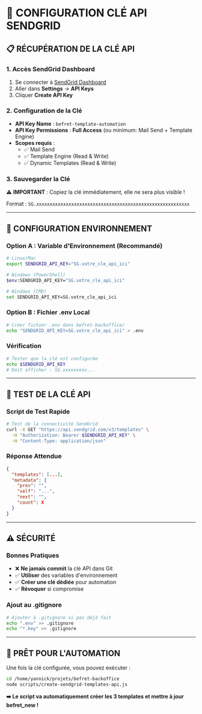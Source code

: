 # 🔑 CONFIGURATION CLÉ API SENDGRID

## 📋 **RÉCUPÉRATION DE LA CLÉ API**

### **1. Accès SendGrid Dashboard**
1. Se connecter à [SendGrid Dashboard](https://app.sendgrid.com/)
2. Aller dans **Settings** → **API Keys**
3. Cliquer **Create API Key**

### **2. Configuration de la Clé**
- **API Key Name** : `befret-template-automation`
- **API Key Permissions** : **Full Access** (ou minimum: Mail Send + Template Engine)
- **Scopes requis** :
  - ✅ Mail Send
  - ✅ Template Engine (Read & Write)
  - ✅ Dynamic Templates (Read & Write)

### **3. Sauvegarder la Clé**
⚠️ **IMPORTANT** : Copiez la clé immédiatement, elle ne sera plus visible !

Format : `SG.xxxxxxxxxxxxxxxxxxxxxxxxxxxxxxxxxxxxxxxxxxxxxxxxxxxxxxxxx`

---

## 🔧 **CONFIGURATION ENVIRONNEMENT**

### **Option A : Variable d'Environnement (Recommandé)**
```bash
# Linux/Mac
export SENDGRID_API_KEY="SG.votre_cle_api_ici"

# Windows (PowerShell)
$env:SENDGRID_API_KEY="SG.votre_cle_api_ici"

# Windows (CMD)
set SENDGRID_API_KEY=SG.votre_cle_api_ici
```

### **Option B : Fichier .env Local**
```bash
# Créer fichier .env dans befret-backoffice/
echo "SENDGRID_API_KEY=SG.votre_cle_api_ici" > .env
```

### **Vérification**
```bash
# Tester que la clé est configurée
echo $SENDGRID_API_KEY
# Doit afficher : SG.xxxxxxxxx...
```

---

## 🧪 **TEST DE LA CLÉ API**

### **Script de Test Rapide**
```bash
# Test de la connectivité SendGrid
curl -X GET "https://api.sendgrid.com/v3/templates" \
  -H "Authorization: Bearer $SENDGRID_API_KEY" \
  -H "Content-Type: application/json"
```

### **Réponse Attendue**
```json
{
  "templates": [...],
  "metadata": {
    "prev": "",
    "self": "...",
    "next": "",
    "count": X
  }
}
```

---

## ⚠️ **SÉCURITÉ**

### **Bonnes Pratiques**
- ❌ **Ne jamais commit** la clé API dans Git
- ✅ **Utiliser** des variables d'environnement
- ✅ **Créer une clé dédiée** pour automation
- ✅ **Révoquer** si compromise

### **Ajout au .gitignore**
```bash
# Ajouter à .gitignore si pas déjà fait
echo ".env" >> .gitignore
echo "*.key" >> .gitignore
```

---

## 🎯 **PRÊT POUR L'AUTOMATION**

Une fois la clé configurée, vous pouvez exécuter :

```bash
cd /home/yannick/projets/befret-backoffice
node scripts/create-sendgrid-templates-api.js
```

**➡️ Le script va automatiquement créer les 3 templates et mettre à jour befret_new !**